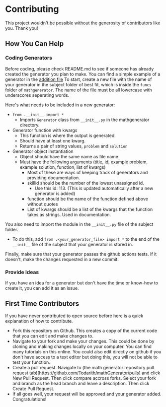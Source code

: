 # Contributing

This project wouldn't be possible without the generosity of contributors like you. Thank you!

## How You Can Help

### Coding Generators
Before coding, please check README.md to see if someone has already created the generator you plan to make.
You can find a simple example of a generator in the [addition file](https://github.com/lukew3/mathgenerator/blob/main/mathgenerator/funcs/basic_math/addition.py)
To start, create a new file with the name of your generator in the subject folder of best fit, which is inside the `funcs` folder of `mathgenerator`. The name of the file must be all lowercase with underscores seperating words.

Here's what needs to be included in a new generator:
* `from .__init__ import *`
  * Imports `Generator` class from `__init__.py` in the mathgenerator directory.
* Generator function with kwargs
  * This function is where the output is generated.
  * Should have at least one kwarg.
  * Returns a pair of string values, `problem` and `solution`
* Generator object instantiation
  * Object should have the same name as file name
  * Must have the following arguments (title, id, example problem, example solution, function, list of kwargs)
    * Most of these are ways of keeping track of generators and providing documentation.
    * skillid should be the number of the lowest unassigned id.
      * Use this id: <!--Start next id-->113<!--End next id-->. (This is updated automatically after a new generator is added)
    * function should be the name of the function defined above without quotes
    * List of kwargs should be a list of the kwargs that the function takes as strings. Used in documentation.

You also need to import the module in the `__init__.py` file of the subject folder.
* To do this, add `from .<your_generator_file> import *` to the end of the `__init__` file of the subject that your generator is stored in.


Finally, make sure that your generator passes the github actions tests. If it doesn't, make the changes requested in a new commit.
### Provide Ideas
If you have an idea for a generator but don't have the time or know-how to create it, you can add it as an issue.

## First Time Contributors
If you have never contributed to open source before here is a quick explanation of how to contribute.

* Fork this repository on Github. This creates a copy of the current code that you can edit and make changes to.
* Navigate to your fork and make your changes. This could be done by cloning and making changes locally on your computer. You can find many tutorials on this online. You could also edit directly on github if you don't have access to a text editor but doing this, you will not be able to test your function.
* Create a pull request. Navigate to (the math generator repository pull request tab)[https://github.com/Todarith/mathGenerator/pulls] and click New Pull Request. Then click compare accross forks. Select your fork and branch as the head branch and leave a description. Then click Create Pull Request.
* If all goes well, your request will be approved and your generator added. Congratulations!
